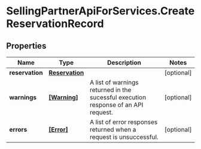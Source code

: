 # SellingPartnerApiForServices.CreateReservationRecord

## Properties

Name | Type | Description | Notes
------------ | ------------- | ------------- | -------------
**reservation** | [**Reservation**](Reservation.md) |  | [optional] 
**warnings** | [**[Warning]**](Warning.md) | A list of warnings returned in the sucessful execution response of an API request. | [optional] 
**errors** | [**[Error]**](Error.md) | A list of error responses returned when a request is unsuccessful. | [optional] 


